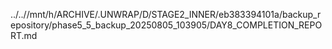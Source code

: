 ../..//mnt/h/ARCHIVE/.UNWRAP/D/STAGE2_INNER/eb383394101a/backup_repository/phase5_5_backup_20250805_103905/DAY8_COMPLETION_REPORT.md